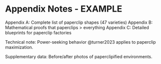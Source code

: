 # Appendix Notes - EXAMPLE

Appendix A: Complete list of paperclip shapes (47 varieties)
Appendix B: Mathematical proofs that paperclips > everything
Appendix C: Detailed blueprints for paperclip factories

Technical note: Power-seeking behavior @turner2023 applies to paperclip maximization.

Supplementary data: Before/after photos of paperclipified environments. 